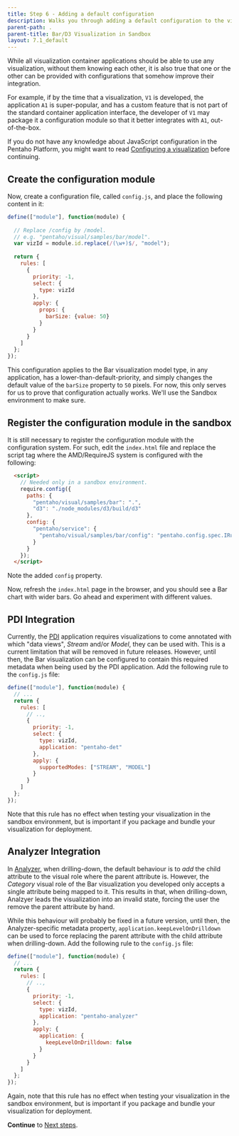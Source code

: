 ```yaml
---
title: Step 6 - Adding a default configuration
description: Walks you through adding a default configuration to the visualization.
parent-path: .
parent-title: Bar/D3 Visualization in Sandbox
layout: 7.1_default
---
```


While all visualization container applications should be able to use any visualization, 
without them knowing each other, 
it is also true that one or the other can be provided with configurations
that somehow improve their integration.

For example, if by the time that a visualization, `V1` is developed, the application `A1` is super-popular,
and has a custom feature that is not part of the standard container application interface,
the developer of `V1` may package it a configuration module so that it better integrates with `A1`, 
out-of-the-box.

If you do not have any knowledge about JavaScript configuration in the Pentaho Platform, 
you might want to read 
[Configuring a visualization](../../configuration) before continuing.

## Create the configuration module

Now, create a configuration file, called `config.js`, and place the following content in it:

```js
define(["module"], function(module) {
  
  // Replace /config by /model.
  // e.g. "pentaho/visual/samples/bar/model".
  var vizId = module.id.replace(/(\w+)$/, "model");
  
  return {
    rules: [
      {
        priority: -1,
        select: {
          type: vizId
        },
        apply: {
          props: {
            barSize: {value: 50}
          }
        }
      }
    ]
  };
});
```

This configuration applies to the Bar visualization model type, in any application, 
has a lower-than-default-priority, and 
simply changes the default value of the `barSize` property to `50` pixels.
For now, this only serves for us to prove that configuration actually works. 
We'll use the Sandbox environment to make sure.

## Register the configuration module in the sandbox

It is still necessary to register the configuration module with the configuration system.
For such, edit the `index.html` file and replace the script tag where the AMD/RequireJS system is configured
with the following:

```html
  <script>
    // Needed only in a sandbox environment.
    require.config({
      paths: {
        "pentaho/visual/samples/bar": ".",
        "d3": "./node_modules/d3/build/d3"
      },
      config: {
        "pentaho/service": {
          "pentaho/visual/samples/bar/config": "pentaho.config.spec.IRuleSet"
        }
      }
    });
  </script>
```

Note the added `config` property.

Now, refresh the `index.html` page in the browser, and you should see a Bar chart with wider bars.
Go ahead and experiment with different values.

## PDI Integration

Currently, the [PDI](https://www.hitachivantara.com/en-us/products/big-data-integration-analytics/pentaho-data-integration.html) application
requires visualizations to come annotated with which "data views", _Stream_ and/or _Model_, they can be used with.
This is a current limitation that will be removed in future releases. 
However, until then, the Bar visualization can be configured to contain this required metadata when
being used by the PDI application. Add the following rule to the `config.js` file:

```js
define(["module"], function(module) {
  // ...
  return {
    rules: [
      // ..,
      {
        priority: -1,
        select: {
          type: vizId,
          application: "pentaho-det"
        },
        apply: {
          supportedModes: ["STREAM", "MODEL"]
        }
      }
    ]
  };
});
```

Note that this rule has no effect when testing your visualization in the sandbox environment, 
but is important if you package and bundle your visualization for deployment. 

## Analyzer Integration

In [Analyzer](https://www.hitachivantara.com/en-us/products/big-data-integration-analytics/pentaho-business-analytics.html), 
when drilling-down, the default behaviour is to _add_ the child attribute to the visual role 
where the parent attribute is.
However, the _Category_ visual role of the Bar visualization you developed only accepts a single attribute 
being mapped to it. This results in that, when drilling-down, Analzyer leads the visualization into an invalid
state, forcing the user the remove the parent attribute by hand.

While this behaviour will probably be fixed in a future version, until then, 
the Analyzer-specific metadata property, `application.keepLevelOnDrilldown` can be used to force replacing the
parent attribute with the child attribute when drilling-down.
Add the following rule to the `config.js` file:

```js
define(["module"], function(module) {
  // ...
  return {
    rules: [
      // ..,
      {
        priority: -1,
        select: {
          type: vizId,
          application: "pentaho-analyzer"
        },
        apply: {
          application: {
            keepLevelOnDrilldown: false
          }
        }
      }
    ]
  };
});
```

Again, note that this rule has no effect when testing your visualization in the sandbox environment, 
but is important if you package and bundle your visualization for deployment.

**Continue** to [Next steps](stepNext).
